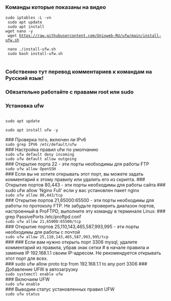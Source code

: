 ### Команды которые показаны на видео
<code>sudo iptables -L -vn <br>
sudo apt update <br>
sudo apt install wget nano -y <br>
wget https://raw.githubusercontent.com/Unixweb-RU/ufw/main/install-ufw.sh <br>
nano ./install-ufw.sh <br>
sudo bash install-ufw.sh</code>
#
### Собственно тут перевод комментариев к командам на Русский язык! 
### Обязательно работайте с правами root или sudo
### Установка ufw
<code>
sudo apt update<br>
sudo apt install ufw -y<br>
</code>
### Проверка того, включен ли IPv6<br>
<code>sudo grep IPV6 /etc/default/ufw</code><br>
### Настройка правил ufw по умолчанию<br>
<code>sudo ufw default deny incoming</code><br>
<code>sudo ufw default allow outgoing</code><br>
### Открытие порта 22 - эти порты необходимы для работы FTP<br>
<code>sudo ufw allow OpenSSH</code><br>
### Если вы не хотите открывать этот порт, вы можете задать комментарий к этому правилу или удалить его из скрипта.
### Открытие портов 80,443 - эти порты необходимы для работы сайта
### sudo ufw allow 'Nginx Full' если у вас установлен пакет nginx<br>
<code>sudo ufw allow 80,443/tcp</code><br>
### Открытие портов 21,65000:65500 - эти порты необходимы для работы по протоколу FTP. Не забудьте проверить диапазон портов, настроенный в ProFTPD, выполните эту команду в терминале Linux:
### grep PassivePorts /etc/proftpd.conf<br>
<code>sudo ufw allow 21,65000:65500/tcp</code><br>
### Открытие портов 25,110,143,465,587,993,995 - эти порты необходимы для работы с почтой<br>
<code>sudo ufw allow 25,110,143,465,587,993,995/tcp</code><br>
### 
### Если вам нужно открыть порт 3306 mysql, удалите комментарий из правила, убрав знак сетки # в начале правила и заменив IP 192.168.1.1 своим IP-адресом. Не рекомендуется открывать этот порт для всех.<br>
### sudo ufw allow proto tcp from 192.168.1.1 to any port 3306
### Добавление UFW в автозагрузку<br>
<code>sudo systemctl enable ufw</code><br>
### Включаем UFW<br>
<code>sudo ufw enable</code><br>
### Выводим статус установленных правил UFW<br>
<code>sudo ufw status</code><br>
